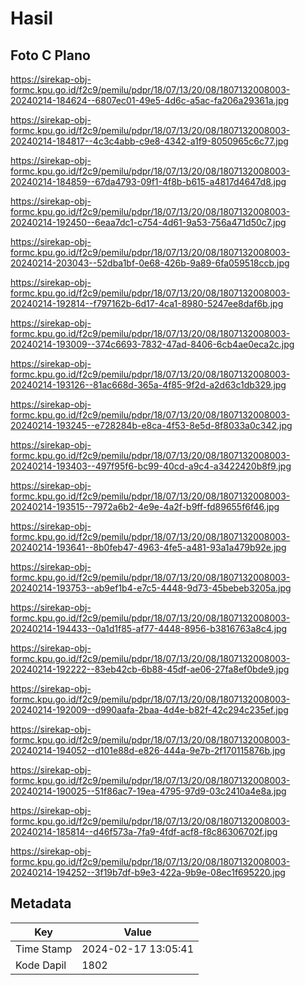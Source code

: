 # Hasil

## Foto C Plano

https://sirekap-obj-formc.kpu.go.id/f2c9/pemilu/pdpr/18/07/13/20/08/1807132008003-20240214-184624--6807ec01-49e5-4d6c-a5ac-fa206a29361a.jpg

https://sirekap-obj-formc.kpu.go.id/f2c9/pemilu/pdpr/18/07/13/20/08/1807132008003-20240214-184817--4c3c4abb-c9e8-4342-a1f9-8050965c6c77.jpg

https://sirekap-obj-formc.kpu.go.id/f2c9/pemilu/pdpr/18/07/13/20/08/1807132008003-20240214-184859--67da4793-09f1-4f8b-b615-a4817d4647d8.jpg

https://sirekap-obj-formc.kpu.go.id/f2c9/pemilu/pdpr/18/07/13/20/08/1807132008003-20240214-192450--6eaa7dc1-c754-4d61-9a53-756a471d50c7.jpg

https://sirekap-obj-formc.kpu.go.id/f2c9/pemilu/pdpr/18/07/13/20/08/1807132008003-20240214-203043--52dba1bf-0e68-426b-9a89-6fa059518ccb.jpg

https://sirekap-obj-formc.kpu.go.id/f2c9/pemilu/pdpr/18/07/13/20/08/1807132008003-20240214-192814--f797162b-6d17-4ca1-8980-5247ee8daf6b.jpg

https://sirekap-obj-formc.kpu.go.id/f2c9/pemilu/pdpr/18/07/13/20/08/1807132008003-20240214-193009--374c6693-7832-47ad-8406-6cb4ae0eca2c.jpg

https://sirekap-obj-formc.kpu.go.id/f2c9/pemilu/pdpr/18/07/13/20/08/1807132008003-20240214-193126--81ac668d-365a-4f85-9f2d-a2d63c1db329.jpg

https://sirekap-obj-formc.kpu.go.id/f2c9/pemilu/pdpr/18/07/13/20/08/1807132008003-20240214-193245--e728284b-e8ca-4f53-8e5d-8f8033a0c342.jpg

https://sirekap-obj-formc.kpu.go.id/f2c9/pemilu/pdpr/18/07/13/20/08/1807132008003-20240214-193403--497f95f6-bc99-40cd-a9c4-a3422420b8f9.jpg

https://sirekap-obj-formc.kpu.go.id/f2c9/pemilu/pdpr/18/07/13/20/08/1807132008003-20240214-193515--7972a6b2-4e9e-4a2f-b9ff-fd89655f6f46.jpg

https://sirekap-obj-formc.kpu.go.id/f2c9/pemilu/pdpr/18/07/13/20/08/1807132008003-20240214-193641--8b0feb47-4963-4fe5-a481-93a1a479b92e.jpg

https://sirekap-obj-formc.kpu.go.id/f2c9/pemilu/pdpr/18/07/13/20/08/1807132008003-20240214-193753--ab9ef1b4-e7c5-4448-9d73-45bebeb3205a.jpg

https://sirekap-obj-formc.kpu.go.id/f2c9/pemilu/pdpr/18/07/13/20/08/1807132008003-20240214-194433--0a1d1f85-af77-4448-8956-b3816763a8c4.jpg

https://sirekap-obj-formc.kpu.go.id/f2c9/pemilu/pdpr/18/07/13/20/08/1807132008003-20240214-192222--83eb42cb-6b88-45df-ae06-27fa8ef0bde9.jpg

https://sirekap-obj-formc.kpu.go.id/f2c9/pemilu/pdpr/18/07/13/20/08/1807132008003-20240214-192009--d990aafa-2baa-4d4e-b82f-42c294c235ef.jpg

https://sirekap-obj-formc.kpu.go.id/f2c9/pemilu/pdpr/18/07/13/20/08/1807132008003-20240214-194052--d101e88d-e826-444a-9e7b-2f170115876b.jpg

https://sirekap-obj-formc.kpu.go.id/f2c9/pemilu/pdpr/18/07/13/20/08/1807132008003-20240214-190025--51f86ac7-19ea-4795-97d9-03c2410a4e8a.jpg

https://sirekap-obj-formc.kpu.go.id/f2c9/pemilu/pdpr/18/07/13/20/08/1807132008003-20240214-185814--d46f573a-7fa9-4fdf-acf8-f8c86306702f.jpg

https://sirekap-obj-formc.kpu.go.id/f2c9/pemilu/pdpr/18/07/13/20/08/1807132008003-20240214-194252--3f19b7df-b9e3-422a-9b9e-08ec1f695220.jpg


## Metadata

| Key        | Value               |
| ---------- | ------------------- |
| Time Stamp | 2024-02-17 13:05:41 |
| Kode Dapil | 1802                |



